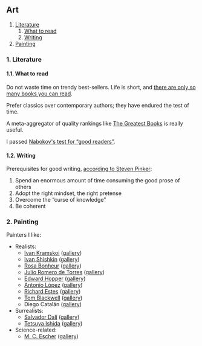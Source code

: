 ## Art

1. [Literature](#1-literature)
   1. [What to read](#11-what-to-read)
   1. [Writing](#12-writing)
1. [Painting](#2-painting)

### 1. Literature

#### 1.1. What to read

Do not waste time on trendy best-sellers.
Life is short, and [there are only so many books you can read](https://twitter.com/quintanapaz/status/648637741488566273).

Prefer classics over contemporary authors; they have endured the test of time.

A meta-aggregator of quality rankings like [The Greatest Books](http://www.thegreatestbooks.org/) is really useful.

I passed [Nabokov's test for &ldquo;good readers&rdquo;](https://www.brainpickings.org/2013/01/21/nabokov-on-what-makes-a-good-reader/).

#### 1.2. Writing

Prerequisites for good writing, [according to Steven Pinker](https://www.youtube.com/watch?v=9GubdYZPYPg):

1. Spend an enormous amount of time consuming the good prose of others
1. Adopt the right mindset, the right pretense
1. Overcome the &ldquo;curse of knowledge&rdquo;
1. Be coherent

### 2. Painting

Painters I like:

* Realists:
   - [Ivan Kramskoi](https://en.wikipedia.org/wiki/Ivan_Kramskoi) ([gallery](https://duckduckgo.com/?iar=images&iax=images&ia=images&iaf=size%3AWallpaper&q=ivan+kramskoi))
   - [Ivan Shishkin](https://en.wikipedia.org/wiki/Ivan_Shishkin) ([gallery](https://duckduckgo.com/?iar=images&iax=images&ia=images&iaf=size%3AWallpaper&q=ivan+shishkin))
   - [Rosa Bonheur](https://en.wikipedia.org/wiki/Rosa_Bonheur) ([gallery](https://duckduckgo.com/?q=rosa+bonheur&iar=images&iaf=size%3AWallpaper&iax=images&ia=images))
   - [Julio Romero de Torres](https://en.wikipedia.org/wiki/Julio_Romero_de_Torres) ([gallery](https://duckduckgo.com/?iar=images&iax=images&ia=images&iaf=size%3AWallpaper&q=julio+romero+de+torres))
   - [Edward Hopper](https://en.wikipedia.org/wiki/Edward_Hopper) ([gallery](https://duckduckgo.com/?iar=images&iax=images&ia=images&iaf=size%3AWallpaper&q=edward+hopper))
   - [Antonio López](https://en.wikipedia.org/wiki/Antonio_L%C3%B3pez_Garc%C3%ADa) ([gallery](https://duckduckgo.com/?iar=images&iax=images&ia=images&iaf=size%3AWallpaper&q=antonio+l%C3%B3pez+garc%C3%ADa))
   - [Richard Estes](https://en.wikipedia.org/wiki/Richard_Estes) ([gallery](https://duckduckgo.com/?iar=images&iax=images&ia=images&iaf=size%3AWallpaper&q=richard+estes))
   - [Tom Blackwell](https://en.wikipedia.org/wiki/Tom_Blackwell) ([gallery](https://duckduckgo.com/?iar=images&iax=images&ia=images&iaf=size%3AWallpaper&q=tom+blackwell))
   - Diego Catal&aacute;n ([gallery](https://diegocatalan.com/portafolio/))
* Surrealists:
   - [Salvador Dalí](https://en.wikipedia.org/wiki/Salvador_Dal%C3%AD) ([gallery](https://duckduckgo.com/?iar=images&iax=images&ia=images&iaf=size%3AWallpaper&q=salvador+dal%C3%AD))
   - [Tetsuya Ishida](https://en.wikipedia.org/wiki/Tetsuya_Ishida) ([gallery](https://duckduckgo.com/?iar=images&iax=images&ia=images&iaf=size%3AWallpaper&q=tetsuya+ishida))
* Science-related:
   - [M. C. Escher](https://en.wikipedia.org/wiki/M._C._Escher) ([gallery](https://duckduckgo.com/?iar=images&iax=images&ia=images&iaf=size%3AWallpaper&q=m.+c.+escher))
